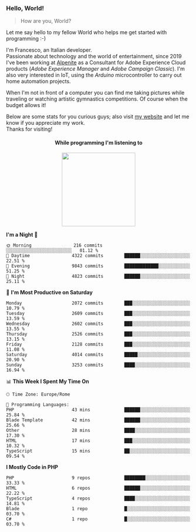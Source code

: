 ### Hello, World!

> How are you, World?

Let me say hello to my fellow World who helps me get started with programming :-)

I'm Francesco, an Italian developer.  
Passionate about technology and the world of entertainment, since 2019 I've been working at [Alpenite](https://www.alpenite.com) as a Consultant for Adobe Experience Cloud products (*Adobe Experience Manager* and *Adobe Campaign Classic*). I'm also very interested in IoT, using the *Arduino* microcontroller to carry out home automation projects.

When I'm not in front of a computer you can find me taking pictures while traveling or watching artistic gymnastics competitions. Of course when the budget allows it!

Below are some stats for you curious guys; also visit [my website](https://www.francescorega.eu) and let me know if you appreciate my work.  
Thanks for visiting!

<div align="center">
  <h4>While programming I'm listening to</h4>
  <a href="https://apps.francescorega.eu/now-playing/11147232609" target="_blank"><img src="https://apps.francescorega.eu/now-playing/11147232609" width="200"></a>
</div>

<!--START_SECTION:waka-->
**I'm a Night 🦉** 

```text
🌞 Morning                216 commits         ░░░░░░░░░░░░░░░░░░░░░░░░░   01.12 % 
🌆 Daytime                4322 commits        ██████░░░░░░░░░░░░░░░░░░░   22.51 % 
🌃 Evening                9843 commits        █████████████░░░░░░░░░░░░   51.25 % 
🌙 Night                  4823 commits        ██████░░░░░░░░░░░░░░░░░░░   25.11 % 
```
📅 **I'm Most Productive on Saturday** 

```text
Monday                   2072 commits        ███░░░░░░░░░░░░░░░░░░░░░░   10.79 % 
Tuesday                  2609 commits        ███░░░░░░░░░░░░░░░░░░░░░░   13.59 % 
Wednesday                2602 commits        ███░░░░░░░░░░░░░░░░░░░░░░   13.55 % 
Thursday                 2526 commits        ███░░░░░░░░░░░░░░░░░░░░░░   13.15 % 
Friday                   2128 commits        ███░░░░░░░░░░░░░░░░░░░░░░   11.08 % 
Saturday                 4014 commits        █████░░░░░░░░░░░░░░░░░░░░   20.90 % 
Sunday                   3253 commits        ████░░░░░░░░░░░░░░░░░░░░░   16.94 % 
```


📊 **This Week I Spent My Time On** 

```text
🕑︎ Time Zone: Europe/Rome

💬 Programming Languages: 
PHP                      43 mins             ██████░░░░░░░░░░░░░░░░░░░   25.84 % 
Blade Template           42 mins             ██████░░░░░░░░░░░░░░░░░░░   25.66 % 
Other                    28 mins             ████░░░░░░░░░░░░░░░░░░░░░   17.30 % 
HTML                     17 mins             ███░░░░░░░░░░░░░░░░░░░░░░   10.32 % 
TypeScript               15 mins             ██░░░░░░░░░░░░░░░░░░░░░░░   09.54 % 
```

**I Mostly Code in PHP** 

```text
PHP                      9 repos             ████████░░░░░░░░░░░░░░░░░   33.33 % 
HTML                     6 repos             ██████░░░░░░░░░░░░░░░░░░░   22.22 % 
TypeScript               4 repos             ████░░░░░░░░░░░░░░░░░░░░░   14.81 % 
Blade                    1 repo              █░░░░░░░░░░░░░░░░░░░░░░░░   03.70 % 
C#                       1 repo              █░░░░░░░░░░░░░░░░░░░░░░░░   03.70 % 
```




<!--END_SECTION:waka-->
